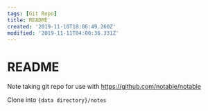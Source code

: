 ```yaml
---
tags: [Git Repo]
title: README
created: '2019-11-10T18:06:49.260Z'
modified: '2019-11-11T04:00:36.331Z'
---
```


# README

Note taking git repo for use with https://github.com/notable/notable

Clone into `{data directory}/notes`
